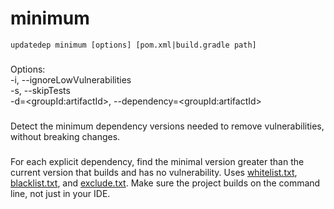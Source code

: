 # minimum

```
updatedep minimum [options] [pom.xml|build.gradle path]
```

###
Options:\
-i, --ignoreLowVulnerabilities\
-s, --skipTests\
-d=\<groupId:artifactId>, --dependency=\<groupId:artifactId>

###
Detect the minimum dependency versions needed to remove vulnerabilities, without breaking changes.

###
For each explicit dependency, find the minimal version greater than the current version that builds and has no vulnerability. Uses [whitelist.txt](https://github.com/teamextension/updatedep/blob/main/actions/WHITELIST.md), [blacklist.txt](https://github.com/teamextension/updatedep/blob/main/actions/BLACKLIST.md), and [exclude.txt](https://github.com/teamextension/updatedep/blob/main/actions/EXCLUDE.md). Make sure the project builds on the command line, not just in your IDE.
